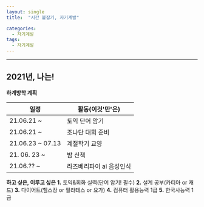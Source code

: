 ```yaml
---
layout: single
title:  "시간 붙잡기, 자기계발"

categories:
  - 자기계발
tags:
  - 자기계발
---
```

---
## 2021년, 나는!

**하계방학 계획**

| 일정 | 활동(이것'만'은) |
|---|---|
| 21.06.21 ~| 토익 단어 암기 | 
| 21.06.21 ~ | 조나단 대회 준비 |
| 21.06.23 ~ 07.13 | 계절학기 교양 |
| 21. 06. 23 ~ | 밤 산책 |
| 21.06.?? ~ | 라즈베리파이 ai 음성인식 |  


  
**하고 싶은, 이루고 싶은**
**1.** 토익&회화 실력(단어 암기! 필수)
**2.** 설계 공부(카티아 or 캐드)
**3.** 다이어트(헬스장 or 필라테스 or 요가)
**4.** 컴퓨터 활용능력 1급
**5.** 한국사능력 1급
